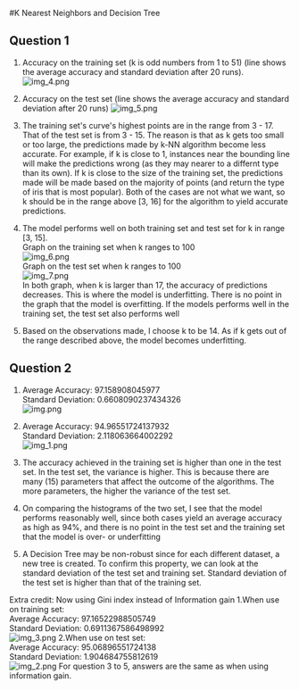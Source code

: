 #K Nearest Neighbors and Decision Tree

## Question 1
1. Accuracy on the training set (k is odd numbers from 1 to 51) (line shows the average accuracy and standard deviation after 20 runs).
![img_4.png](img_4.png)
2. Accuracy on the test set (line shows the average accuracy and standard deviation after 20 runs)
![img_5.png](img_5.png)
3. The training set's curve's highest points are in the range from 3 - 17. That of the test set is from 3 - 15. 
The reason is that as k gets too small or too large, the predictions made by k-NN algorithm become less accurate.
For example, if k is close to 1, instances near the bounding line will make the predictions wrong (as they may nearer to
a differnt type than its own). If k is close to the size of the training set, the predictions made will be made based
on the majority of points (and return the type of iris that is most popular). Both of the cases are not what we want, so 
k should be in the range above [3, 16] for the algorithm to yield accurate predictions.
  

4. The model performs well on both training set and test set for k in range [3, 15].  
Graph on the training set when k ranges to 100  
![img_6.png](img_6.png)  
Graph on the test set when k ranges to 100  
![img_7.png](img_7.png)  
In both graph, when k is larger than 17, the accuracy of predictions decreases. This is where the model is underfitting.
There is no point in the graph that the model is overfitting. If the models performs well in the training set, the test set also performs well


5. Based on the observations made, I choose k to be 14. As if k gets out of the range described above, the model becomes underfitting.


## Question 2
1. Average Accuracy:  97.158908045977  
   Standard Deviation:  0.6608090237434326  
![img.png](img.png)

2. Average Accuracy:  94.96551724137932  
   Standard Deviation:  2.118063664002292  
![img_1.png](img_1.png)

3. The accuracy achieved in the training set is higher than one in the test set.
In the test set, the variance is higher. This is because there are many (15) parameters that affect the outcome of the algorithms.
The more parameters, the higher the variance of the test set.

4. On comparing the histograms of the two set, I see that the model performs reasonably well, since both cases yield an
average accuracy as high as 94%, and there is no point in the test set and the training set that the model is over- or underfitting

5. A Decision Tree may be non-robust since for each different dataset, a new tree is created. 
To confirm this property, we can look at the standard deviation of the test set and training set. Standard deviation of the
test set is higher than that of the training set.
  
Extra credit: Now using Gini index instead of Information gain
1.When use on training set:    
Average Accuracy:  97.16522988505749  
Standard Deviation:  0.6911367586498992  
![img_3.png](img_3.png)
2.When use on test set:  
Average Accuracy:  95.06896551724138   
Standard Deviation:  1.904684755812619  
![img_2.png](img_2.png)
For question 3 to 5, answers are the same as when using information gain.
